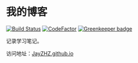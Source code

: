 # 我的博客


[![Build Status](https://www.travis-ci.org/JayZHZ/JayBlog.svg?branch=master)](https://www.travis-ci.org/JayZHZ/JayBlog)
[![CodeFactor](https://www.codefactor.io/repository/github/jayzhz/jayblog/badge)](https://www.codefactor.io/repository/github/jayzhz/jayblog)
[![Greenkeeper badge](https://badges.greenkeeper.io/JayZHZ/blog.svg)](https://greenkeeper.io/)

记录学习笔记。

访问地址：[JayZHZ.github.io](https://JayZHZ.github.io/)